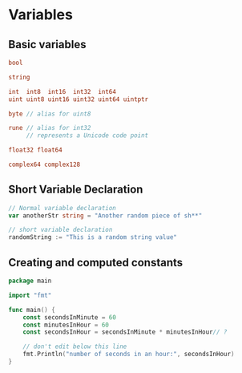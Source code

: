 # Variables

## Basic variables
```go
bool

string

int  int8  int16  int32  int64
uint uint8 uint16 uint32 uint64 uintptr

byte // alias for uint8

rune // alias for int32
     // represents a Unicode code point

float32 float64

complex64 complex128
```

## Short Variable Declaration

```go
// Normal variable declaration
var anotherStr string = "Another random piece of sh**"

// short variable declaration
randomString := "This is a random string value"

```

## Creating and computed constants

```go
package main

import "fmt"

func main() {
	const secondsInMinute = 60
	const minutesInHour = 60
	const secondsInHour = secondsInMinute * minutesInHour// ?

	// don't edit below this line
	fmt.Println("number of seconds in an hour:", secondsInHour)
}

```